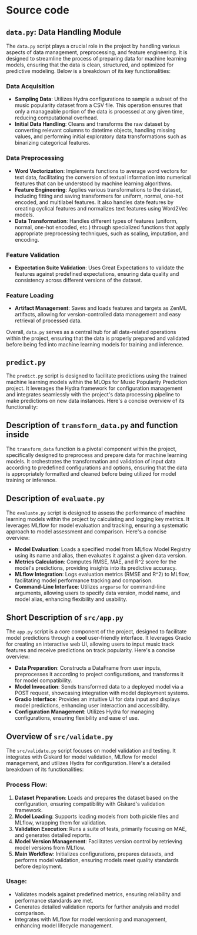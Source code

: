# Source code

## `data.py`: Data Handling Module

The `data.py` script plays a crucial role in the  project by handling various aspects of data management, preprocessing, and feature engineering. It is designed to streamline the process of preparing data for machine learning models, ensuring that the data is clean, structured, and optimized for predictive modeling. Below is a breakdown of its key functionalities:

### Data Acquisition

- **Sampling Data**: Utilizes Hydra configurations to sample a subset of the music popularity dataset from a CSV file. This operation ensures that only a manageable portion of the data is processed at any given time, reducing computational overhead.
- **Initial Data Handling**: Cleans and transforms the raw dataset by converting relevant columns to datetime objects, handling missing values, and performing initial exploratory data transformations such as binarizing categorical features.

### Data Preprocessing

- **Word Vectorization**: Implements functions to average word vectors for text data, facilitating the conversion of textual information into numerical features that can be understood by machine learning algorithms.
- **Feature Engineering**: Applies various transformations to the dataset, including fitting and saving transformers for uniform, normal, one-hot encoded, and multilabel features. It also handles date features by creating cyclical features and normalizes text features using Word2Vec models.
- **Data Transformation**: Handles different types of features (uniform, normal, one-hot encoded, etc.) through specialized functions that apply appropriate preprocessing techniques, such as scaling, imputation, and encoding.

### Feature Validation

- **Expectation Suite Validation**: Uses Great Expectations to validate the features against predefined expectations, ensuring data quality and consistency across different versions of the dataset.

### Feature Loading

- **Artifact Management**: Saves and loads features and targets as ZenML artifacts, allowing for version-controlled data management and easy retrieval of processed data.

Overall, `data.py` serves as a central hub for all data-related operations within the project, ensuring that the data is properly prepared and validated before being fed into machine learning models for training and inference.


## `predict.py`

The `predict.py` script is designed to facilitate predictions using the trained machine learning models within the MLOps for Music Popularity Prediction project. It leverages the Hydra framework for configuration management and integrates seamlessly with the project's data processing pipeline to make predictions on new data instances. Here's a concise overview of its functionality:

## Description of `transform_data.py` and function inside

The `transform_data` function is a pivotal component within the project, specifically designed to preprocess and prepare data for machine learning models. It orchestrates the transformation and validation of input data according to predefined configurations and options, ensuring that the data is appropriately formatted and cleaned before being utilized for model training or inference.

## Description of `evaluate.py`

The `evaluate.py` script is designed to assess the performance of machine learning models within the project by calculating and logging key metrics. It leverages MLflow for model evaluation and tracking, ensuring a systematic approach to model assessment and comparison. Here's a concise overview:

- **Model Evaluation**: Loads a specified model from MLflow Model Registry using its name and alias, then evaluates it against a given data version.
- **Metrics Calculation**: Computes RMSE, MAE, and R^2 score for the model's predictions, providing insights into its predictive accuracy.
- **MLflow Integration**: Logs evaluation metrics (RMSE and R^2) to MLflow, facilitating model performance tracking and comparison.
- **Command-Line Interface**: Utilizes `argparse` for command-line arguments, allowing users to specify data version, model name, and model alias, enhancing flexibility and usability.

## Short Description of `src/app.py`

The `app.py` script is a core component of the project, designed to facilitate model predictions through a **cool** user-friendly interface. It leverages Gradio for creating an interactive web UI, allowing users to input music track features and receive predictions on track popularity. Here's a concise overview:

- **Data Preparation**: Constructs a DataFrame from user inputs, preprocesses it according to project configurations, and transforms it for model compatibility.
- **Model Invocation**: Sends transformed data to a deployed model via a POST request, showcasing integration with model deployment systems.
- **Gradio Interface**: Provides an intuitive UI for data input and displays model predictions, enhancing user interaction and accessibility.
- **Configuration Management**: Utilizes Hydra for managing configurations, ensuring flexibility and ease of use.

## Overview of `src/validate.py`

The `src/validate.py` script focuses on model validation and testing. It integrates with Giskard for model validation, MLflow for model management, and utilizes Hydra for configuration. Here's a detailed breakdown of its functionalities:

### Process Flow:

1. **Dataset Preparation**: Loads and prepares the dataset based on the configuration, ensuring compatibility with Giskard's validation framework.
2. **Model Loading**: Supports loading models from both pickle files and MLflow, wrapping them for validation.
3. **Validation Execution**: Runs a suite of tests, primarily focusing on MAE, and generates detailed reports.
4. **Model Version Management**: Facilitates version control by retrieving model versions from MLflow.
5. **Main Workflow**: Initializes configurations, prepares datasets, and performs model validation, ensuring models meet quality standards before deployment.

### Usage:

- Validates models against predefined metrics, ensuring reliability and performance standards are met.
- Generates detailed validation reports for further analysis and model comparison.
- Integrates with MLflow for model versioning and management, enhancing model lifecycle management.
